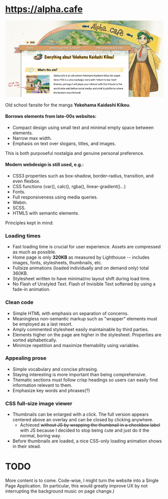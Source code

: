 # https://alpha.cafe

![Latest screenshot.](./img/screenshot.png)

Old school fansite for the manga **Yokohama Kaidashi Kikou**. 

#### Borrows elements from late-00s websites:

- Compact design using small text and minimal empty space between elements.
- Narrow max width.
- Emphasis on text over slogans, titles, and images.

This is both purposeful nostalgia and genuine personal preference. 

#### Modern webdesign is still used, e.g.:

- CSS3 properties such as box-shadow, border-radius, transition, and even flexbox.
- CSS functions (var(), calc(), rgba(), linear-gradient()...)
- Fonts.
- Full responsiveness using media queries.
- Webm.
- SCSS.
- HTML5 with semantic elements.

Principles kept in mind:

### Loading times
- Fast loading time is crucial for user experience. Assets are compressed as much as possible.
- Home page is only **320KB** as measured by Lighthouse -- includes images, fonts, stylesheets, thumbnails, etc. 
- Fullsize animations (loaded individually and on demand only) total 360KB. 
- Stylesheet written to have minimal/no layout shift during load time.
- No Flash of Unstyled Text. Flash of Invisible Text softened by using a fade-in animation.

### Clean code
- Simple HTML with emphasis on separation of concerns.
- Meaningless non-semantic markup such as "wrapper" elements must be employed as a last resort.
- Amply commented stylesheet easily maintainable by third parties.
- Elements higher on the page are higher in the stylesheet. Properties are sorted alphabetically. 
- Minimize repetition and maximize themability using variables.

### Appealing prose
- Simple vocabulary and concise phrasing.
- Staying interesting is more important than being comprehensive. 
- Thematic sections must follow crisp headings so users can easily find information relevant to them. 
- Emphasize key words and phrases(?)

### CSS full-size image viewer
- Thumbnails can be enlarged with a click. The full version appears centered above an overlay and can be closed by clicking anywhere.
  - Achieved ~~without JS by wrapping the thumbnail in a checkbox label~~ with JS because I decided to stop being cute and just do it the normal, boring way.
- Before thumbnails are loaded, a nice CSS-only loading animation shows in their stead.

# TODO
More content is to come. Code-wise, I might turn the website into a Single Page Application. (In particular, this would greatly improve UX by not interrupting the background music on page change.)
